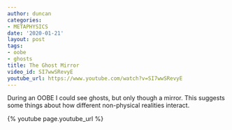 ```yaml
---
author: duncan
categories:
- METAPHYSICS
date: '2020-01-21'
layout: post
tags:
- oobe
- ghosts
title: The Ghost Mirror
video_id: SI7wwSRevyE
youtube_url: https://www.youtube.com/watch?v=SI7wwSRevyE
---
```


During an OOBE I could see ghosts, but only though a mirror.  This suggests some things about how different non-physical realities interact.

<!--more-->

{% youtube page.youtube_url %}